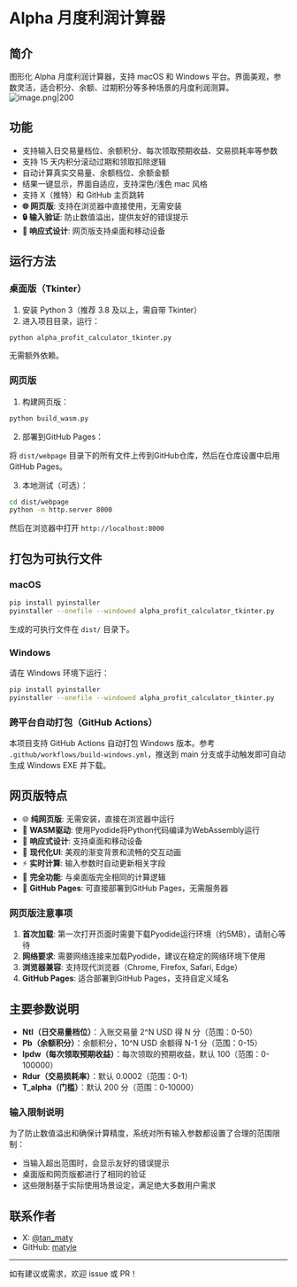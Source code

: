 # Alpha 月度利润计算器

## 简介

图形化 Alpha 月度利润计算器，支持 macOS 和 Windows 平台。界面美观，参数灵活，适合积分、余额、过期积分等多种场景的月度利润测算。
![image.png|200](https://pub-c7c3a09e8d7b4cd3bff5014134cfa3a0.r2.dev/20250602112602.png)
## 功能
- 支持输入日交易量档位、余额积分、每次领取预期收益、交易损耗率等参数
- 支持 15 天内积分滚动过期和领取扣除逻辑
- 自动计算真实交易量、余额档位、余额金额
- 结果一键显示，界面自适应，支持深色/浅色 mac 风格
- 支持 X（推特）和 GitHub 主页跳转
- **🌐 网页版**: 支持在浏览器中直接使用，无需安装
- **🔒 输入验证**: 防止数值溢出，提供友好的错误提示
- **📱 响应式设计**: 网页版支持桌面和移动设备

## 运行方法

### 桌面版（Tkinter）

1. 安装 Python 3（推荐 3.8 及以上，需自带 Tkinter）
2. 进入项目目录，运行：

```bash
python alpha_profit_calculator_tkinter.py
```

无需额外依赖。

### 网页版

1. 构建网页版：

```bash
python build_wasm.py
```

2. 部署到GitHub Pages：

将 `dist/webpage` 目录下的所有文件上传到GitHub仓库，然后在仓库设置中启用GitHub Pages。

3. 本地测试（可选）：

```bash
cd dist/webpage
python -m http.server 8000
```

然后在浏览器中打开 `http://localhost:8000`

## 打包为可执行文件

### macOS

```bash
pip install pyinstaller
pyinstaller --onefile --windowed alpha_profit_calculator_tkinter.py
```

生成的可执行文件在 `dist/` 目录下。

### Windows

请在 Windows 环境下运行：

```bash
pip install pyinstaller
pyinstaller --onefile --windowed alpha_profit_calculator_tkinter.py
```

### 跨平台自动打包（GitHub Actions）

本项目支持 GitHub Actions 自动打包 Windows 版本。参考 `.github/workflows/build-windows.yml`，推送到 main 分支或手动触发即可自动生成 Windows EXE 并下载。

## 网页版特点

- 🌐 **纯网页版**: 无需安装，直接在浏览器中运行
- 🐍 **WASM驱动**: 使用Pyodide将Python代码编译为WebAssembly运行
- 📱 **响应式设计**: 支持桌面和移动设备
- 🎨 **现代化UI**: 美观的渐变背景和流畅的交互动画
- ⚡ **实时计算**: 输入参数时自动更新相关字段
- 🔧 **完全功能**: 与桌面版完全相同的计算逻辑
- 🚀 **GitHub Pages**: 可直接部署到GitHub Pages，无需服务器

### 网页版注意事项

1. **首次加载**: 第一次打开页面时需要下载Pyodide运行环境（约5MB），请耐心等待
2. **网络要求**: 需要网络连接来加载Pyodide，建议在稳定的网络环境下使用
3. **浏览器兼容**: 支持现代浏览器（Chrome, Firefox, Safari, Edge）
4. **GitHub Pages**: 适合部署到GitHub Pages，支持自定义域名

## 主要参数说明
- **Ntl（日交易量档位）**：入账交易量 2^N USD 得 N 分（范围：0-50）
- **Pb（余额积分）**：余额积分，10^N USD 余额得 N-1 分（范围：0-15）
- **Ipdw（每次领取预期收益）**：每次领取的预期收益，默认 100（范围：0-100000）
- **Rdur（交易损耗率）**：默认 0.0002（范围：0-1）
- **T_alpha（门槛）**：默认 200 分（范围：0-10000）

### 输入限制说明
为了防止数值溢出和确保计算精度，系统对所有输入参数都设置了合理的范围限制：
- 当输入超出范围时，会显示友好的错误提示
- 桌面版和网页版都进行了相同的验证
- 这些限制基于实际使用场景设定，满足绝大多数用户需求

## 联系作者
- X: [@tan_maty](https://x.com/tan_maty)
- GitHub: [matyle](https://github.com/matyle)

---

如有建议或需求，欢迎 issue 或 PR！ 